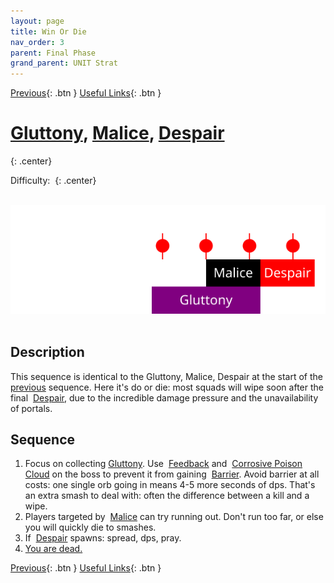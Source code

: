 ```yaml
---
layout: page
title: Win Or Die
nav_order: 3
parent: Final Phase
grand_parent: UNIT Strat
---
```


[Previous](seq2.html){: .btn } [Useful Links](../../references.html){: .btn }

# [Gluttony], [Malice], [Despair]
{: .center}

Difficulty: <img class="inline star_full"><img class="inline star_full"><img class="inline star_full"><img class="inline star_full"><img class="inline star_empty">
{: .center}

<img class="divider">

<img class="seq-img" src="../../timelines/images/phase4/seq3.svg">

<img class="divider">

## Description
This sequence is identical to the Gluttony, Malice, Despair at the start of the [previous](seq2.html) sequence.
Here it's do or die: most squads will wipe soon after the final <img class="inline empowered_add"> [Despair], due to the incredible damage pressure and the unavailability of portals.

## Sequence
1. Focus on collecting [Gluttony]. Use <img class="inline feedback"> [Feedback](https://wiki.guildwars2.com/wiki/Feedback) and <img class="inline cpc"> [Corrosive Poison Cloud](https://wiki.guildwars2.com/wiki/Corrosive_Poison_Cloud) on the boss to prevent it from gaining <img class="inline barrier"> [Barrier](https://wiki.guildwars2.com/wiki/Barrier). Avoid barrier at all costs: one single orb going in means 4-5 more seconds of dps. That's an extra smash to deal with: often the difference between a kill and a wipe.
2. Players targeted by <img class="inline empowered_add"> [Malice] can try running out. Don't run too far, or else you will quickly die to smashes.
3. If <img class="inline empowered_add"> [Despair] spawns: spread, dps, pray.
4. [You are dead.](https://www.youtube.com/watch?v=dNQs_Bef_V8)

[Previous](seq2.html){: .btn } [Useful Links](../../references.html){: .btn }

[Gluttony]: ../../mechanics/aspects/gluttony.html
[Malice]: ../../mechanics/aspects/malice.html
[Despair]: ../../mechanics/aspects/despair.html